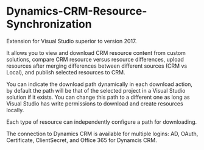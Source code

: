 # Dynamics-CRM-Resource-Synchronization
Extension for Visual Studio superior to version 2017.

It allows you to view and download CRM resource content from custom solutions, compare CRM resource versus resource differences, upload resources after merging differences between different sources (CRM vs Local), and publish selected resources to CRM.

You can indicate the download path dynamically in each download action, by default the path will be that of the selected project in a Visual Studio solution if it exists. You can change this path to a different one as long as Visual Studio has write permissions to download and create resources locally.

Each type of resource can independently configure a path for downloading.

The connection to Dynamics CRM is available for multiple logins: AD, OAuth, Certificate, ClientSecret, and Office 365 for Dynamcis CRM.
